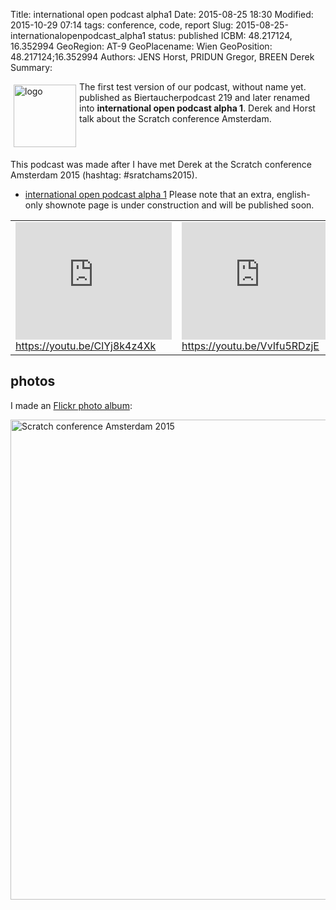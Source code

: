 Title: international open podcast alpha1
Date: 2015-08-25 18:30
Modified: 2015-10-29 07:14
tags: conference, code, report
Slug: 2015-08-25-internationalopenpodcast_alpha1
status: published
ICBM: 48.217124, 16.352994
GeoRegion: AT-9
GeoPlacename: Wien
GeoPosition: 48.217124;16.352994
Authors: JENS Horst, PRIDUN Gregor, BREEN Derek
Summary: <div style="float: left; padding:5px"><img src="/images/international-open-podcast-logo.png" width="100" alt="logo"></div> The first test version of our podcast, without name yet. published as Biertaucherpodcast 219 and later renamed into **international open podcast alpha 1**. Derek and Horst talk about the Scratch conference Amsterdam.<div style="clear:both;"></div>

This podcast was made after I have met Derek at the Scratch conference Amsterdam 2015 (hashtag: #sratchams2015). 

  * [international open podcast alpha 1](http://spielend-programmieren.at/de:podcast:biertaucher:2015:219) Please note that an extra, english-only shownote page is under construction and will be published soon.
  

<table><tr><td>
<iframe width="250" height="188" src="https://www.youtube.com/embed/ClYj8k4z4Xk" frameborder="0" allowfullscreen></iframe><br><a href="https://youtu.be/ClYj8k4z4Xk">https://youtu.be/ClYj8k4z4Xk</a>
</td><td>
<iframe width="250" height="188" src="https://www.youtube.com/embed/VvIfu5RDzjE" frameborder="0" allowfullscreen></iframe><br><a href="https://youtu.be/VvIfu5RDzjE">https://youtu.be/VvIfu5RDzjE</a>
</td></tr></table>

## photos

I made an [Flickr photo album](https://flic.kr/s/aHskhARbgd):

<a data-flickr-embed="true"  href="https://www.flickr.com/photos/horstjens/albums/72157656796821858" title="Scratch conference Amsterdam 2015"><img src="https://farm6.staticflickr.com/5713/20361984549_e4fec673d9_b.jpg" width="1024" height="768" alt="Scratch conference Amsterdam 2015"></a><script async src="//embedr.flickr.com/assets/client-code.js" charset="utf-8"></script>

